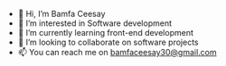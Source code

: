 - 👋 Hi, I’m Bamfa Ceesay
- 👀 I’m interested in Software development
- 🌱 I’m currently learning front-end development
- 💞️ I’m looking to collaborate on software projects
- 📫 You can reach me on bamfaceesay30@gmail.com

<!---
BCEESAY10/BCEESAY10 is a ✨ special ✨ repository because its `README.md` (this file) appears on your GitHub profile.
You can click the Preview link to take a look at your changes.
--->
